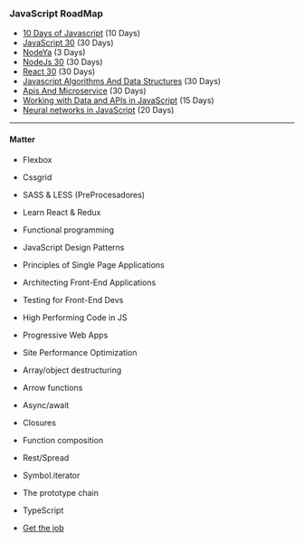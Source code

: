 ### JavaScript RoadMap

- [10 Days of Javascript](https://www.hackerrank.com/domains/tutorials/10-days-of-javascript) (10 Days)
- [JavaScript 30](https://javascript30.com/) (30 Days)  
- [NodeYa](http://www.tutorialesprogramacionya.com/javascriptya/nodejsya/) (3 Days)  
- [NodeJs 30](https://www.nodejsera.com/30-days-of-node.html) (30 Days)  
- [React 30](https://www.fullstackreact.com/30-days-of-react/) (30 Days)  
- [Javascript Algorithms And Data Structures](https://www.freecodecamp.org/) (30 Days)  
- [Apis And Microservice](https://www.freecodecamp.org/) (30 Days)  
- [Working with Data and APIs in JavaScript](https://www.youtube.com/playlist?list=PLRqwX-V7Uu6YxDKpFzf_2D84p0cyk4T7X) (15 Days)
- [Neural networks in JavaScript](https://scrimba.com/g/gneuralnetworks) (20 Days)

______
#### Matter
* Flexbox
* Cssgrid
* SASS & LESS (PreProcesadores) 
* Learn React & Redux
* Functional programming

* JavaScript Design Patterns
* Principles of Single Page Applications
* Architecting Front-End Applications
* Testing for Front-End Devs
* High Performing Code in JS
* Progressive Web Apps
* Site Performance Optimization

* Array/object destructuring
* Arrow functions
* Async/await
* Closures
* Function composition
* Rest/Spread
* Symbol.iterator
* The prototype chain

* TypeScript

- [Get the job](https://github.com/FernandoFH/Programming_Interview_Study_Plan)
